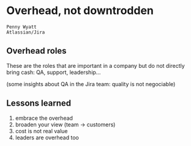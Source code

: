 # Overhead, not downtrodden

    Penny Wyatt
    Atlassian/Jira

## Overhead roles

These are the roles that are important in a company but do not directly bring cash: QA, support, leadership...

(some insights about QA in the Jira team:  quality is not negociable)

## Lessons learned

1. embrace the overhead
2. broaden your view (team -> customers)
3. cost is not real value
4. leaders are overhead too


